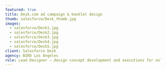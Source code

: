 ```yaml
---
featured: true
title: Desk.com ad campaign & booklet design
thumb: salesforce/Desk_thumb.jpg
images:
  - salesforce/Desk1.jpg
  - salesforce/Desk2.jpg
  - salesforce/Desk3.jpg
  - salesforce/Desk4.jpg
  - salesforce/Desk5.jpg
client: Salesforce Desk
agency: BIRD Los Angeles
role: Lead Designer – design concept development and executions for online banners, print, OOH ads & editorial designs
---
```

